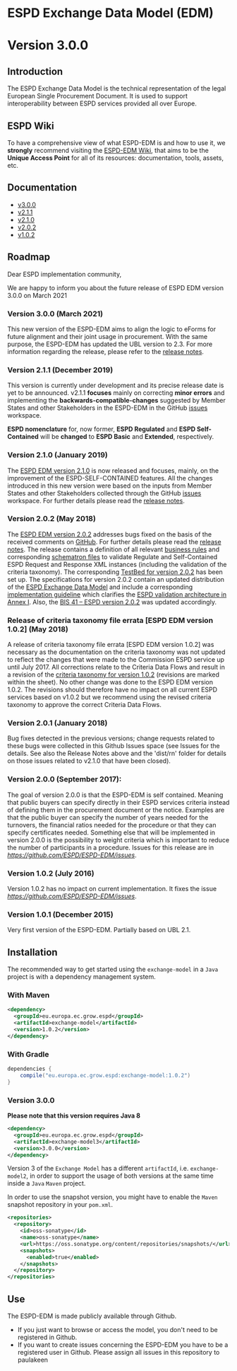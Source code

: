 # ESPD Exchange Data Model (EDM)
# Version 3.0.0

## Introduction

The ESPD Exchange Data Model is the technical representation of the legal European Single Procurement Document. It is used to support interoperability between ESPD services provided all over Europe.

## ESPD Wiki

To have a comprehensive view of what ESPD-EDM is and how to use it, we **strongly** recommend visiting the [ESPD-EDM Wiki](https://github.com/ESPD/ESPD-EDM/wiki), that aims to be the **Unique Access Point** for all of its resources: documentation, tools, assets, etc.

## Documentation

* [v3.0.0](https://docs.ted.europa.eu/ESPD-EDM/3.0.0/index.html)
* [v2.1.1](https://docs.ted.europa.eu/ESPD-EDM/2.1.1/index.html)
* [v2.1.0](https://docs.ted.europa.eu/ESPD-EDM/2.1.0/index.html)
* [v2.0.2](https://docs.ted.europa.eu/ESPD-EDM/2.0.2/index.html)
* [v1.0.2](https://docs.ted.europa.eu/ESPD-EDM/1.0.2/index.html)

## Roadmap

Dear ESPD implementation community, 

We are happy to inform you about the future release of ESPD EDM version 3.0.0 on March 2021

### Version 3.0.0 (March 2021)
This new version of the ESPD-EDM aims to align the logic to eForms for future alignment and their joint usage in procurement. With the same purpose, the ESPD-EDM has updated the UBL version to 2.3. For more information regarding the release, please refer to the [release notes](https://docs.ted.europa.eu/ESPD-EDM/3.0.0/release_notes.html).


### Version 2.1.1 (December 2019)
This version is currently under development and its precise release date is yet to be announced.
v2.1.1 **focuses** mainly on correcting **minor errors** and implementing the **backwards-compatible-changes** suggested by Member States and other Stakeholders in the ESPD-EDM in the GitHub [issues](https://github.com/ESPD/ESPD-EDM/issues) workspace.

**ESPD nomenclature** for, now former, **ESPD Regulated** and **ESPD Self-Contained** will be **changed** to **ESPD Basic** and **Extended**, respectively.

### Version 2.1.0 (January 2019)
The [ESPD EDM version 2.1.0](https://github.com/OP-TED/ESPD-EDM/tree/1b7620bda3beb5ac038bbfe3a3d6f24d62d045b2) is now released and focuses, mainly, on the improvement of the 
ESPD-SELF-CONTAINED features. All the changes introduced in this new version were based on the inputs from Member States and other Stakeholders
collected through the GitHub [issues](https://github.com/ESPD/ESPD-EDM/issues) workspace. For further details please read the 
[release notes](https://docs.ted.europa.eu/ESPD-EDM/2.1.0/release_notes.html).

### Version 2.0.2 (May 2018)
 
The [ESPD EDM version 2.0.2](https://github.com/OP-TED/ESPD-EDM/tree/f96696695c0bfa489cb448518d2802b0bdc7ae3e) addresses bugs fixed on the basis of the received comments on [GitHub](https://github.com/ESPD/ESPD-EDM/issues).
For further details please read the [release notes](https://docs.ted.europa.eu/ESPD-EDM/2.0.2/release_notes.html). The release contains a definition of all relevant
[business rules](https://github.com/OP-TED/ESPD-EDM/tree/f96696695c0bfa489cb448518d2802b0bdc7ae3e/docs/src/main/asciidoc/modules/ROOT/dist/doc) and corresponding [schematron files](https://github.com/OP-TED/ESPD-EDM/tree/f96696695c0bfa489cb448518d2802b0bdc7ae3e/docs/src/main/asciidoc/modules/ROOT/dist/val/schematron)
to validate Regulate and Self-Contained ESPD Request and Response XML instances (including the validation of the criteria taxonomy).
The corresponding [TestBed for version 2.0.2](http://isaitb2.northeurope.cloudapp.azure.com/espd/upload) has been set up. The specifications for version 2.0.2 contain an updated distribution of the
[ESPD Exchange Data Model](https://github.com/OP-TED/ESPD-EDM/tree/f96696695c0bfa489cb448518d2802b0bdc7ae3e/docs/src/main/asciidoc/modules/ROOT/dist/val/schematron) and include a corresponding [implementation guideline](https://docs.ted.europa.eu/ESPD-EDM/2.0.2/xml_guide.html)
which clarifies the [ESPD validation architecture in Annex I](https://docs.ted.europa.eu/ESPD-EDM/2.0.2/xml_guide.html#_annex_i_xml_validation).
Also, the [BIS 41 – ESPD version 2.0.2](http://wiki.ds.unipi.gr/display/ESPDInt/BIS+41+-+ESPD+V2.0.2) was updated accordingly.


### Release of criteria taxonomy file errata [ESPD EDM version 1.0.2] (May 2018)

A release of criteria taxonomy file errata [ESPD EDM version 1.0.2] was necessary as the documentation on the criteria taxonomy was not updated to reflect the changes that were made to the Commission ESPD service up until July 2017. All corrections relate to the Criteria Data Flows and result in a revision of the [criteria taxonomy for version 1.0.2](https://github.com/ESPD/ESPD-EDM/blob/2.0.2/docs/src/main/asciidoc/dist/cl/ods/CriteriaTaxonomy-V1.0.2-errata.ods) (revisions are marked within the sheet). No other change was done to the ESPD EDM version 1.0.2. The revisions should therefore have no impact on all current ESPD services based on v1.0.2 but we recommend using the revised criteria taxonomy to approve the correct Criteria Data Flows. 

### Version 2.0.1 (January 2018) 

Bug fixes detected in the previous versions; change requests related to these bugs were collected in this Github Issues space (see Issues for the details. See also the Release Notes above and the 'dist/rn' folder for details on those issues related to v2.1.0 that have been closed). 

### Version 2.0.0 (September 2017): 

The goal of version 2.0.0 is that the ESPD-EDM is self contained. Meaning that public buyers can specify directly in their ESPD services criteria instead of defining them in the procurement document or the notice. Examples are that the public buyer can specify the number of years needed for the turnovers, the financial ratios needed for the procedure or that they can specify certificates needed. Something else that will be implemented in version 2.0.0 is the possibility to weight criteria which is important to reduce the number of participants in a procedure. Issues for this release are in *https://github.com/ESPD/ESPD-EDM/issues*.

### Version 1.0.2 (July 2016) 

Version 1.0.2 has no impact on current implementation. It fixes the issue *https://github.com/ESPD/ESPD-EDM/issues*.
  
### Version 1.0.1 (December 2015)

Very first version of the ESPD-EDM. Partially based on UBL 2.1.

## Installation

The recommended way to get started using the `exchange-model` in a `Java` project is with a dependency management system.

### With Maven

```xml
<dependency>
  <groupId>eu.europa.ec.grow.espd</groupId>
  <artifactId>exchange-model</artifactId>
  <version>1.0.2</version>
</dependency>
```

### With Gradle

```groovy
dependencies {
    compile("eu.europa.ec.grow.espd:exchange-model:1.0.2")
}
```

### Version 3.0.0

**Please note that this version requires Java 8**

```xml
<dependency>
  <groupId>eu.europa.ec.grow.espd</groupId>
  <artifactId>exchange-model3</artifactId>
  <version>3.0.0</version>
</dependency>
```

Version 3 of the `Exchange Model` has a different `artifactId`, i.e. `exchange-model2`, in order to support 
the usage of both versions at the same time inside a `Java` `Maven` project.

In order to use the snapshot version, you might have to enable the `Maven` snapshot repository in your `pom.xml`.


```xml
<repositories>
  <repository>
    <id>oss-sonatype</id>
    <name>oss-sonatype</name>
    <url>https://oss.sonatype.org/content/repositories/snapshots/</url>
    <snapshots>
      <enabled>true</enabled>
    </snapshots>
  </repository>
</repositories>
```

## Use
The ESPD-EDM is made publicly available through Github. 
* If you just want to browse or access the model, you don't need to be registered in Github.
* If you want to create issues concerning the ESPD-EDM you have to be a registered user in Github. Please assign all issues in this repository to paulakeen
